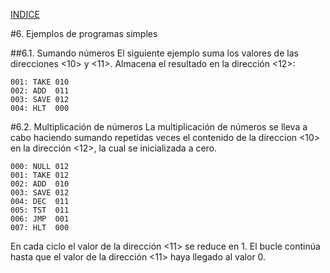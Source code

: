 
[INDICE](./README.md)

#6. Ejemplos de programas simples

##6.1. Sumando números
El siguiente ejemplo suma los valores de las direcciones <10> y <11>. Almacena
el resultado en la dirección <12>:
```
001: TAKE 010
002: ADD  011
003: SAVE 012
004: HLT  000
```

#6.2. Multiplicación de números
La multiplicación de números se lleva a cabo haciendo sumando repetidas veces el contenido
de la direccion <10> en la dirección <12>, la cual se inicializada a cero.
```
000: NULL 012
001: TAKE 012
002: ADD  010
003: SAVE 012
004: DEC  011
005: TST  011
006: JMP  001
007: HLT  000
```

En cada ciclo el valor de la dirección <11> se reduce en 1. El bucle continúa hasta que el valor
de la dirección <11> haya llegado al valor 0.

